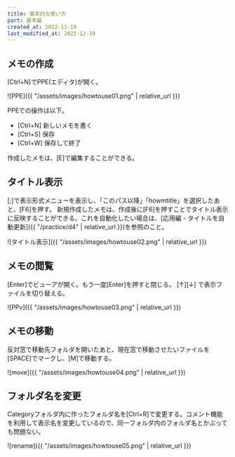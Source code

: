 ```yaml
---
title: 基本的な使い方
part: 基本編
created_at: 2022-11-19
last_modified_at: 2022-12-19
---
```


## メモの作成

[Ctrl+N]でPPE(エディタ)が開く。

![PPE]({{ "/assets/images/howtouse01.png" | relative_url }})

PPEでの操作は以下。

- [Ctrl+N] 新しいメモを書く
- [Ctrl+S] 保存
- [Ctrl+W] 保存して終了

作成したメモは、[E]で編集することができる。

## タイトル表示

[;]で表示形式メニューを表示し、「このパス以降」「howmtitle」を選択したあと、[F6]を押す。
新規作成したメモは、作成後に[F6]を押すことでタイトル表示に反映することができる。これを自動化したい場合は、[応用編 - タイトルを自動更新]({{ "/practice/d4" | relative_url }})を参照のこと。

![タイトル表示]({{ "/assets/images/howtouse02.png" | relative_url }})

## メモの閲覧

[Enter]でビューアが開く。もう一度[Enter]を押すと閉じる。
[↑][↓] で表示ファイルを切り替える。

![PPv]({{ "/assets/images/howtouse03.png" | relative_url }})

## メモの移動

反対窓で移動先フォルダを開いたあと、現在窓で移動させたいファイルを[SPACE]でマークし、[M]で移動する。

![move]({{ "/assets/images/howtouse04.png" | relative_url }})

## フォルダ名を変更

Categoryフォルダ内に作ったフォルダ名を[Ctrl+R]で変更する。コメント機能を利用して表示名を変更しているので、同一フォルダ内のフォルダ名とかぶっても問題ない。

![rename]({{ "/assets/images/howtouse05.png" | relative_url }})

